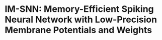 # IM-SNN: Memory-Efficient Spiking Neural Network with Low-Precision Membrane Potentials and Weights
